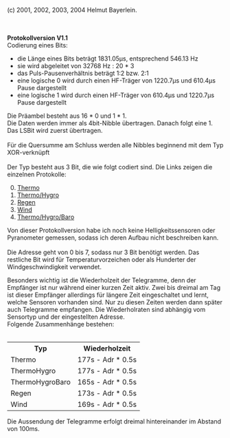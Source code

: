 (c) 2001, 2002, 2003, 2004 Helmut Bayerlein.<br><br><br>

<strong>Protokollversion V1.1<br></strong>
Codierung eines Bits: <ul>
	<li>die Länge eines Bits beträgt 1831.05µs, entsprechend 546.13 Hz
	<li>sie wird abgeleitet von 32768 Hz : 20 * 3
	<li>das Puls-Pausenverhältnis beträgt 1:2 bzw. 2:1
	<li>eine logische 0 wird durch einen HF-Träger von 1220.7µs und 610.4µs Pause dargestellt
	<li>eine logische 1 wird durch einen HF-Träger von 610.4µs und 1220.7µs Pause dargestellt
</ul>
Die Präambel besteht aus 16 * 0 und 1 * 1.<br>
Die Daten werden immer als 4bit-Nibble übertragen. Danach folgt eine 1.<br>
Das LSBit wird zuerst übertragen.<br><br>
Für die Quersumme am Schluss werden alle Nibbles beginnend mit dem Typ XOR-verknüpft<br><br>
Der Typ besteht aus 3 Bit, die wie folgt codiert sind. Die Links zeigen die einzelnen Protokolle:
<ol start="0">
	<li><a href="thermo_alt.md">Thermo</a>
	<li><a href="thermohygro_alt.md">Thermo/Hygro</a>
	<li><a href="regen_alt.md">Regen</a>
	<li><a href="wind_alt.md">Wind</a>
	<li><a href="thermohygrobaro_alt.md">Thermo/Hygro/Baro</a>
</ol>
Von dieser Protokollversion habe ich noch keine Helligkeitssensoren oder Pyranometer gemessen, sodass ich deren
Aufbau nicht beschreiben kann.<br><br>
Die Adresse geht von 0 bis 7, sodass nur 3 Bit benötigt werden. Das restliche Bit wird für Temperaturvorzeichen 
oder als Hunderter der Windgeschwindigkeit verwendet.<br>
<p>
Besonders wichtig ist die Wiederholzeit der Telegramme, denn der Empfänger ist nur während einer kurzen Zeit aktiv. 
Zwei bis dreimal am Tag ist dieser Empfänger allerdings für längere Zeit eingeschaltet und lernt, welche Sensoren vorhanden sind. 
Nur zu diesen Zeiten werden dann später auch Telegramme empfangen. Die Wiederholraten sind abhängig vom Sensortyp und der eingestellten 
Adresse.<br>
Folgende Zusammenhänge bestehen:<br><br>
<table cellspacing="2" cellpadding="2" border="0">
<tr>
	<th>Typ</th>
	<th>Wiederholzeit</th>
</tr>
<tr>
	<td>Thermo</td>
	<td>177s - Adr * 0.5s</td>
</tr>
<tr>
	<td>ThermoHygro</td>
	<td>177s - Adr * 0.5s</td>
</tr>
<tr>
	<td>ThermoHygroBaro</td>
	<td>165s - Adr * 0.5s</td>
</tr>
<tr>
	<td>Regen</td>
	<td>173s - Adr * 0.5s</td>
</tr>
<tr>
	<td>Wind</td>
	<td>169s - Adr * 0.5s</td>
</tr>
</table>
</p>
Die Aussendung der Telegramme erfolgt dreimal hintereinander im Abstand von 100ms.<br>
